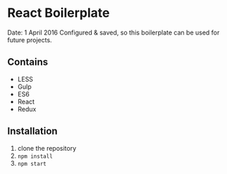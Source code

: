 # React Boilerplate
Date: 1 April 2016
Configured & saved, so this boilerplate can be used for future projects.

## Contains
* LESS
* Gulp
* ES6
* React
* Redux

## Installation
1. clone the repository
2. `npm install`
3. `npm start`
